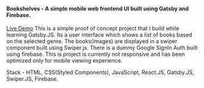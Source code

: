 <h4>Bookshelves - A simple mobile web frontend UI built using Gatsby and Firebase.</h4> <a href="https://bookshelves-9cbe3.web.app">Live Demo</a>
This is a simple proof of concept project that I build while learning Gatsby.JS. Its a user interface which shows a list of books based on the selected genre.
The books(images) are displayed in a swiper component built using Swiper.js. There is a dummy Google SignIn Auth built using firebase.
This is project is currently not responsive and has been optimized only for mobile viewing experience.

Stack - HTML, CSS(Styled Components), JavaScript, React.JS, Gatsby.JS, Swiper.JS, Firebase.


              


